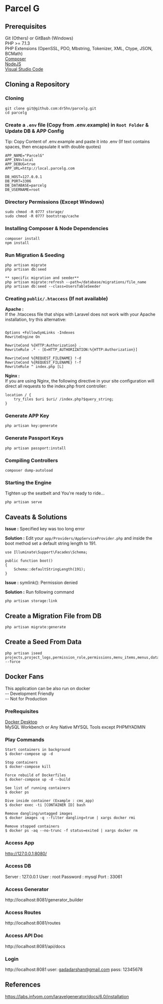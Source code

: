 # Parcel G

## Prerequisites
Git (Others) or GitBash (Windows)<br/>
PHP >= 7.1.3 <br/>
PHP Extensions (OpenSSL, PDO, Mbstring, Tokenizer, XML, Ctype, JSON, BCMath) <br/>
[Composer](https://getcomposer.org/) <br/>
[NodeJS](https://nodejs.org/en/) <br/>
[Visual Studio Code](https://code.visualstudio.com/)

## Cloning a Repository

### Cloning
```
git clone git@github.com:dr5hn/parcelg.git
cd parcelg
```

### Create a `.env` file (Copy from .env.example) in `Root Folder` & Update DB & APP Config
Tip: Copy Content of .env.example and paste it into .env
(If text contains spaces, then encapsulate it with double quotes)
```
APP_NAME="ParcelG"
APP_ENV=local
APP_DEBUG=true
APP_URL=http://local.parcelg.com

DB_HOST=127.0.0.1
DB_PORT=3306
DB_DATABASE=parcelg
DB_USERNAME=root
```

### Directory Permissions (Except Windows)
```
sudo chmod -R 0777 storage/
sudo chmod -R 0777 bootstrap/cache
```

### Installing Composer & Node Dependencies
```
composer install
npm install
```

### Run Migration & Seeding
```
php artisan migrate
php artisan db:seed

** specific migration and seeder**
php artisan migrate:refresh --path=/database/migrations/file_name
php artisan db:seed --class=UsersTableSeeder
```

### Creating `public/.htaccess` (If not available)
**Apache :** <br/>
If the .htaccess file that ships with Laravel does not work with your Apache installation, try this alternative:
```

Options +FollowSymLinks -Indexes
RewriteEngine On

RewriteCond %{HTTP:Authorization} .
RewriteRule .* - [E=HTTP_AUTHORIZATION:%{HTTP:Authorization}]

RewriteCond %{REQUEST_FILENAME} !-d
RewriteCond %{REQUEST_FILENAME} !-f
RewriteRule ^ index.php [L]
```
**Nginx :** <br/>
If you are using Nginx, the following directive in your site configuration will direct all requests to the index.php front controller:
```
location / {
    try_files $uri $uri/ /index.php?$query_string;
}
```

### Generate APP Key
```
php artisan key:generate
```

### Generate Passport Keys
```
php artisan passport:install
```


### Compiling Controllers
```
composer dump-autoload
```


### Starting the Engine
Tighten up the seatbelt and You're ready to ride...
```
php artisan serve
```

## Caveats & Solutions

**Issue :** Specified key was too long error

**Solution :**
Edit your `app/Providers/AppServiceProvider.php` and inside the boot method set a default string length to 191.
```
use Illuminate\Support\Facades\Schema;

public function boot()
{
    Schema::defaultStringLength(191);
}
```

**Issue :** symlink(): Permission denied

**Solution :**
Run following command
```
php artisan storage:link
```

## Create a Migration File from DB
```
php artisan migrate:generate
```

## Create a Seed From Data
```
php artisan iseed projects,project_logs,permission_role,permissions,menu_items,menus,data_types,data_rows,roles --force
```

## Docker Fans
This application can be also run on docker<br>
-- Development Friendly<br>
-- Not for Production

### PreRequisites
[Docker Desktop](https://www.docker.com/products/docker-desktop)<br>
MySQL Workbench or Any Native MYSQL Tools except PHPMYADMIN

### Play Commands
```
Start containers in background
$ docker-compose up -d

Stop containers
$ docker-compose kill

Force rebuild of Dockerfiles
$ docker-compose up -d --build

See list of running containers
$ docker ps

Dive inside container (Example : cms_app)
$ docker exec -ti [CONTAINER ID] bash

Remove dangling/untagged images
$ docker images -q --filter dangling=true | xargs docker rmi

Remove stopped containers
$ docker ps -aq --no-trunc -f status=exited | xargs docker rm
```

### Access App
http://127.0.0.1:8080/

### Access DB
Server : 127.0.0.1
User : root
Password : mysql
Port : 33061

### Access Generator
http://localhost:8081/generator_builder

### Access Routes
http://localhost:8081/routes

### Access API Doc
http://localhost:8081/api/docs

### Login
http://localhost:8081
user: gadadarshan@gmail.com
pass: 12345678


## References
https://labs.infyom.com/laravelgenerator/docs/6.0/installation<br/>
